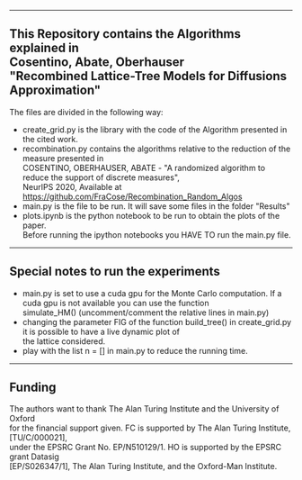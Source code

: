 ---------------------------------------------------
This Repository contains the Algorithms explained in<br />
Cosentino, Abate, Oberhauser <br />
"Recombined Lattice-Tree Models for Diffusions Approximation"<br />
---------------------------------------------------

The files are divided in the following way:<br />
- create_grid.py is the library with the code of the Algorithm presented in the cited work.<br />
- recombination.py contains the algorithms relative to the reduction of the measure presented in <br />
COSENTINO, OBERHAUSER, ABATE - "A randomized algorithm to reduce the support of discrete measures",<br />
NeurIPS 2020, Available at https://github.com/FraCose/Recombination_Random_Algos
- main.py is the file to be run. It will save some files in the folder "Results"
- plots.ipynb is the python notebook to be run to obtain the plots of the paper. <br />
 Before running the ipython notebooks you HAVE TO run the main.py file. <br />

----------------------------------------------------
Special notes to run the experiments
----------------------------------------------------
- main.py is set to use a cuda gpu for the Monte Carlo computation. If a cuda gpu is not available you can use the function<br />
simulate_HM() (uncomment/comment the relative lines in main.py)<br />
- changing the parameter FIG of the function build_tree() in create_grid.py it is possible to have a live dynamic plot of <br />
the lattice considered.<br />
- play with the list n = [] in main.py to reduce the running time.<br />

---------------------------------------------------
Funding
---------------------------------------------------
The authors want to thank The Alan Turing Institute and the University of Oxford<br /> 
for the financial support given. FC is supported by The Alan Turing Institute, [TU/C/000021],<br />
under the EPSRC Grant No. EP/N510129/1. HO is supported by the EPSRC grant Datasig<br />
[EP/S026347/1], The Alan Turing Institute, and the Oxford-Man Institute.
